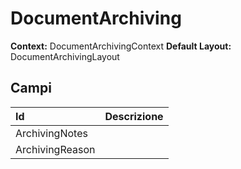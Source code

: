 # DocumentArchiving

**Context:** DocumentArchivingContext
**Default Layout:** DocumentArchivingLayout



## Campi

| Id | Descrizione | 
| :--- | :--- | 
| ArchivingNotes |  | 
| ArchivingReason |  | 

